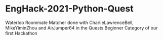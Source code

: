 # EngHack-2021-Python-Quest

Waterloo Roommate Matcher done with CharlieLawrenceBell, MikeYiminZhou and AirJumper64 in the Quests Beginner Category of our first Hackathon
